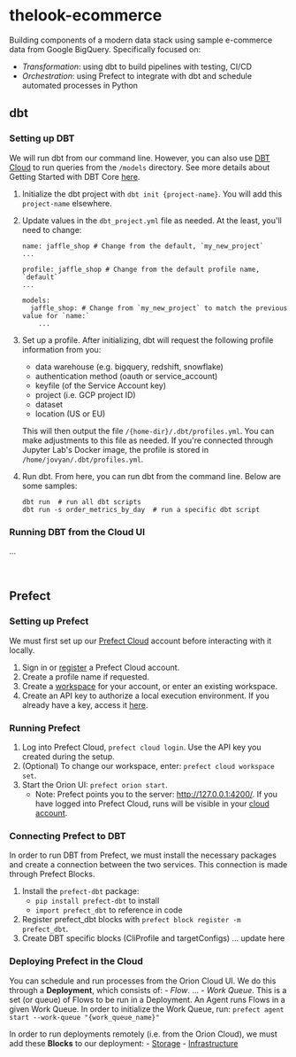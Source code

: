 # thelook-ecommerce

Building components of a modern data stack using sample e-commerce data from Google BigQuery. Specifically focused on:
- _Transformation_: using dbt to build pipelines with testing, CI/CD
- _Orchestration_: using Prefect to integrate with dbt and schedule automated processes in Python


## dbt

### Setting up DBT

We will run dbt from our command line. However, you can also use [DBT Cloud](https://cloud.getdbt.com/) to run queries from 
the `/models` directory. See more details about Getting Started with DBT Core [here](https://docs.getdbt.com/docs/get-started/getting-started-dbt-core).

1. Initialize the dbt project with `dbt init {project-name}`. You will add this `project-name` elsewhere.
2. Update values in the `dbt_project.yml` file as needed. At the least, you'll need to change:
	```
	name: jaffle_shop # Change from the default, `my_new_project`
	...

	profile: jaffle_shop # Change from the default profile name, `default`
	...

	models:
	  jaffle_shop: # Change from `my_new_project` to match the previous value for `name:`
	    ...
	```

3. Set up a profile. After initializing, dbt will request the following profile information from you:
	- data warehouse (e.g. bigquery, redshift, snowflake)
	- authentication method (oauth or service_account)
	- keyfile (of the Service Account key)
	- project (i.e. GCP project ID)
	- dataset
	- location (US or EU)

	This will then output the file `/{home-dir}/.dbt/profiles.yml`. You can make adjustments to this file as needed.
	If you're connected through Jupyter Lab's Docker image, the profile is stored in `/home/jovyan/.dbt/profiles.yml`.

4. Run dbt. From here, you can run dbt from the command line. Below are some samples:
	```
	dbt run  # run all dbt scripts
	dbt run -s order_metrics_by_day  # run a specific dbt script
	```


### Running DBT from the Cloud UI

...

<br>


## Prefect

### Setting up Prefect

We must first set up our [Prefect Cloud](https://app.prefect.cloud/) account before interacting with it locally.

1. Sign in or [register](https://docs.prefect.io/ui/cloud-getting-started/#sign-in-or-register) a Prefect Cloud account.
2. Create a profile name if requested.
3. Create a [workspace](https://app.prefect.cloud/) for your account, or enter an existing workspace.
4. Create an API key to authorize a local execution environment. If you already have a key, access it [here](https://app.prefect.cloud/my/api-keys).


### Running Prefect

1. Log into Prefect Cloud, `prefect cloud login`. Use the API key you created during the setup.
2. (Optional) To change our workspace, enter: `prefect cloud workspace set`.
3. Start the Orion UI: `prefect orion start`.
    - Note: Prefect points you to the server: http://127.0.0.1:4200/. If you have logged into Prefect Cloud, runs will be visible in your [cloud account](https://app.prefect.cloud/).


### Connecting Prefect to DBT

In order to run DBT from Prefect, we must install the necessary packages and create
a connection between the two services. This connection is made through Prefect Blocks.

1. Install the `prefect-dbt` package:
	- `pip install prefect-dbt` to install
	- `import prefect_dbt` to reference in code
2. Register prefect_dbt blocks with `prefect block register -m prefect_dbt`.
3. Create DBT specific blocks (CliProfile and targetConfigs) ... update here

### Deploying Prefect in the Cloud

You can schedule and run processes from the Orion Cloud UI. We do this through a __Deployment__, which consists of:
	- _Flow_. ...
	- _Work Queue_. This is a set (or queue) of Flows to be run in a Deployment. An Agent runs Flows in a given Work Queue. In order to initialize the Work Queue, run:
		`prefect agent start --work-queue "{work_queue_name}"`

In order to run deployments remotely (i.e. from the Orion Cloud), we must add these __Blocks__ to our deployment:
	- [Storage](https://docs.prefect.io/tutorials/storage/#using-storage-blocks-with-deployments)
	- [Infrastructure](https://docs.prefect.io/tutorials/storage/#infrastructure)

<br>
